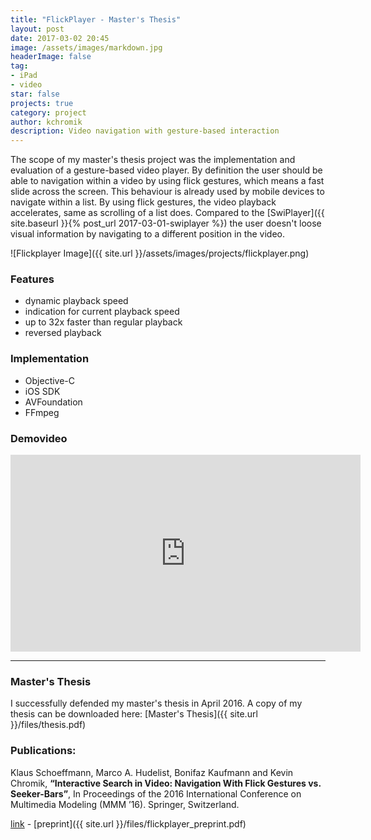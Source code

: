 ```yaml
---
title: "FlickPlayer - Master's Thesis"
layout: post
date: 2017-03-02 20:45
image: /assets/images/markdown.jpg
headerImage: false
tag:
- iPad
- video
star: false
projects: true
category: project
author: kchromik
description: Video navigation with gesture-based interaction
---
```


The scope of my master's thesis project was the implementation and evaluation of a gesture-based video player. By definition the user should be able to navigation within a video by using flick gestures, which means a fast slide across the screen. This behaviour is already used by mobile devices to navigate within a list. By using flick gestures, the video playback accelerates, same as scrolling of a list does. Compared to the [SwiPlayer]({{ site.baseurl }}{% post_url 2017-03-01-swiplayer %}) the user doesn't loose visual information by navigating to a different position in the video.

![Flickplayer Image]({{ site.url }}/assets/images/projects/flickplayer.png)

### Features
* dynamic playback speed
* indication for current playback speed
* up to 32x faster than regular playback
* reversed playback

### Implementation
* Objective-C
* iOS SDK
* AVFoundation
* FFmpeg

### Demovideo

<iframe width="560" height="315" src="https://www.youtube.com/embed/aEx7hCEQA2c" frameborder="0" allowfullscreen></iframe>

---
### Master's Thesis
I successfully defended my master's thesis in April 2016. A copy of my thesis can be downloaded here: [Master's Thesis]({{ site.url }}/files/thesis.pdf)

### Publications:

Klaus Schoeffmann, Marco A. Hudelist, Bonifaz Kaufmann and Kevin Chromik, **“Interactive Search in Video: Navigation With Flick Gestures vs. Seeker-Bars”**, In Proceedings of the 2016 International Conference on Multimedia Modeling (MMM ’16). Springer, Switzerland.

[link](http://link.springer.com/chapter/10.1007%2F978-3-319-27671-7_31) - [preprint]({{ site.url }}/files/flickplayer_preprint.pdf)
